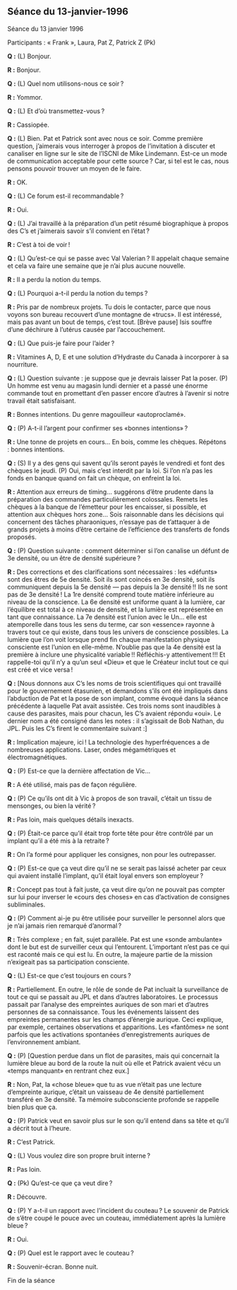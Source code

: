 ## Séance du 13-janvier-1996
Séance du 13 janvier 1996

Participants : « Frank », Laura, Pat Z, Patrick Z (Pk)

**Q :** (L) Bonjour.

**R :** Bonjour.

**Q :** (L) Quel nom utilisons-nous ce soir ?

**R :** Yommor.

**Q :** (L) Et d’où transmettez-vous ?

**R :** Cassiopée.

**Q :** (L) Bien. Pat et Patrick sont avec nous ce soir. Comme première question, j’aimerais vous interroger à propos de l’invitation à discuter et canaliser en ligne sur le site de l’ISCNI de Mike Lindemann. Est-ce un mode de communication acceptable pour cette source ? Car, si tel est le cas, nous pensons pouvoir trouver un moyen de le faire.

**R :** OK.

**Q :** (L) Ce forum est-il recommandable ?

**R :** Oui.

**Q :** (L) J’ai travaillé à la préparation d’un petit résumé biographique à propos des C’s et j’aimerais savoir s’il convient en l’état ?

**R :** C’est à toi de voir !

**Q :** (L) Qu’est-ce qui se passe avec Val Valerian ? Il appelait chaque semaine et cela va faire une semaine que je n’ai plus aucune nouvelle.

**R :** Il a perdu la notion du temps.

**Q :** (L) Pourquoi a-t-il perdu la notion du temps ?

**R :** Pris par de nombreux projets. Tu dois le contacter, parce que nous voyons son bureau recouvert d’une montagne de «trucs». Il est intéressé, mais pas avant un bout de temps, c’est tout. [Brève pause] Isis souffre d’une déchirure à l’utérus causée par l’accouchement.

**Q :** (L) Que puis-je faire pour l’aider ?

**R :** Vitamines A, D, E et une solution d’Hydraste du Canada à incorporer à sa nourriture.

**Q :** (L) Question suivante : je suppose que je devrais laisser Pat la poser. (P) Un homme est venu au magasin lundi dernier et a passé une énorme commande tout en promettant d’en passer encore d’autres à l’avenir si notre travail était satisfaisant.

**R :** Bonnes intentions. Du genre magouilleur «autoproclamé».

**Q :** (P) A-t-il l’argent pour confirmer ses «bonnes intentions» ?

**R :** Une tonne de projets en cours… En bois, comme les chèques. Répétons : bonnes intentions.

**Q :** (S) Il y a des gens qui savent qu’ils seront payés le vendredi et font des chèques le jeudi. (P) Oui, mais c’est interdit par la loi. Si l’on n’a pas les fonds en banque quand on fait un chèque, on enfreint la loi.

**R :** Attention aux erreurs de timing… suggérons d’être prudente dans la préparation des commandes particulièrement colossales. Remets les chèques à la banque de l’émetteur pour les encaisser, si possible, et attention aux chèques hors zone… Sois raisonnable dans les décisions qui concernent des tâches pharaoniques, n’essaye pas de t’attaquer à de grands projets à moins d’être certaine de l’efficience des transferts de fonds proposés.

**Q :** (P) Question suivante : comment déterminer si l’on canalise un défunt de 3e densité, ou un être de densité supérieure ?

**R :** Des corrections et des clarifications sont nécessaires : les «défunts» sont des êtres de 5e densité. Soit ils sont coincés en 3e densité, soit ils communiquent depuis la 5e densité — pas depuis la 3e densité !! Ils ne sont pas de 3e densité ! La 1re densité comprend toute matière inférieure au niveau de la conscience. La 6e densité est uniforme quant à la lumière, car l’équilibre est total à ce niveau de densité, et la lumière est représentée en tant que connaissance. La 7e densité est l’union avec le Un… elle est atemporelle dans tous les sens du terme, car son «essence» rayonne à travers tout ce qui existe, dans tous les univers de conscience possibles. La lumière que l’on voit lorsque prend fin chaque manifestation physique consciente est l’union en elle-même. N’oublie pas que la 4e densité est la première à inclure une physicalité variable !! Réfléchis-y attentivement !!! Et rappelle-toi qu’il n’y a qu’un seul «Dieu» et que le Créateur inclut tout ce qui est créé et vice versa ! 

**Q :** [Nous donnons aux C’s les noms de trois scientifiques qui ont travaillé pour le gouvernement étasunien, et demandons s’ils ont été impliqués dans l’abduction de Pat et la pose de son implant, comme évoqué dans la séance précédente à laquelle Pat avait assistée. Ces trois noms sont inaudibles à cause des parasites, mais pour chacun, les C’s avaient répondu «oui». Le dernier nom a été consigné dans les notes : il s’agissait de Bob Nathan, du JPL. Puis les C’s firent le commentaire suivant :]

**R :** Implication majeure, ici ! La technologie des hyperfréquences a de nombreuses applications. Laser, ondes mégamétriques et électromagnétiques.

**Q :** (P) Est-ce que la dernière affectation de Vic…

**R :** A été utilisé, mais pas de façon régulière.

**Q :** (P) Ce qu’ils ont dit à Vic à propos de son travail, c’était un tissu de mensonges, ou bien la vérité ?

**R :** Pas loin, mais quelques détails inexacts.

**Q :** (P) Était-ce parce qu’il était trop forte tête pour être contrôlé par un implant qu’il a été mis à la retraite ?

**R :** On l’a formé pour appliquer les consignes, non pour les outrepasser.

**Q :** (P) Est-ce que ça veut dire qu’il ne se serait pas laissé acheter par ceux qui avaient installé l’implant, qu’il était loyal envers son employeur ?

**R :** Concept pas tout à fait juste, ça veut dire qu’on ne pouvait pas compter sur lui pour inverser le «cours des choses» en cas d’activation de consignes subliminales.

**Q :** (P) Comment ai-je pu être utilisée pour surveiller le personnel alors que je n’ai jamais rien remarqué d’anormal ?

**R :** Très complexe ; en fait, sujet parallèle. Pat est une «sonde ambulante» dont le but est de surveiller ceux qui l’entourent. L’important n’est pas ce qui est raconté mais ce qui est lu. En outre, la majeure partie de la mission n’exigeait pas sa participation consciente.

**Q :** (L) Est-ce que c’est toujours en cours ?

**R :** Partiellement. En outre, le rôle de sonde de Pat incluait la surveillance de tout ce qui se passait au JPL et dans d’autres laboratoires. Le processus passait par l’analyse des empreintes auriques de son mari et d’autres personnes de sa connaissance. Tous les événements laissent des empreintes permanentes sur les champs d’énergie aurique. Ceci explique, par exemple, certaines observations et apparitions. Les «fantômes» ne sont parfois que les activations spontanées d’enregistrements auriques de l’environnement ambiant.

**Q :** (P) [Question perdue dans un flot de parasites, mais qui concernait la lumière bleue au bord de la route la nuit où elle et Patrick avaient vécu un «temps manquant» en rentrant chez eux.]

**R :** Non, Pat, la «chose bleue» que tu as vue n’était pas une lecture d’empreinte aurique, c’était un vaisseau de 4e densité partiellement transféré en 3e densité. Ta mémoire subconsciente profonde se rappelle bien plus que ça.

**Q :** (P) Patrick veut en savoir plus sur le son qu’il entend dans sa tête et qu’il a décrit tout à l’heure.

**R :** C’est Patrick.

**Q :** (L) Vous voulez dire son propre bruit interne ?

**R :** Pas loin.

**Q :** (Pk) Qu’est-ce que ça veut dire ?

**R :** Découvre.

**Q :** (P) Y a-t-il un rapport avec l’incident du couteau ? Le souvenir de Patrick de s’être coupé le pouce avec un couteau, immédiatement après la lumière bleue ?

**R :** Oui.

**Q :** (P) Quel est le rapport avec le couteau ?

**R :** Souvenir-écran. Bonne nuit.

Fin de la séance